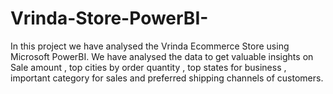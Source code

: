 # Vrinda-Store-PowerBI-
In this project we have analysed the Vrinda Ecommerce Store using Microsoft PowerBI. We have analysed the data to get valuable insights on Sale amount , top cities by order quantity , top states for business , important category for sales and preferred shipping channels of customers.
